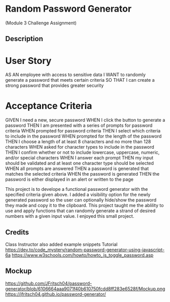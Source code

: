# Random Password Generator
(Module 3 Challenge Assignment)

## Description
# User Story
AS AN employee with access to sensitive data
I WANT to randomly generate a password that meets certain criteria
SO THAT I can create a strong password that provides greater security

# Acceptance Criteria
GIVEN I need a new, secure password
WHEN I click the button to generate a password
THEN I am presented with a series of prompts for password criteria
WHEN prompted for password criteria
THEN I select which criteria to include in the password
WHEN prompted for the length of the password
THEN I choose a length of at least 8 characters and no more than 128 characters
WHEN asked for character types to include in the password
THEN I confirm whether or not to include lowercase, uppercase, numeric, and/or special characters
WHEN I answer each prompt
THEN my input should be validated and at least one character type should be selected
WHEN all prompts are answered
THEN a password is generated that matches the selected criteria
WHEN the password is generated
THEN the password is either displayed in an alert or written to the page

This project is to develope a functional password generator with the specified criteria given above. I added a visibility option for the newly generated password so the user can optionally hide/show the password they made and copy it to the clipboard. This project taught me the ablility to use and apply functions that can randomly generate a strand of desired numbers with a given input value. I enjoyed this small project.

## Credits
Class Instructor also added example snippets
Tutorial
https://dev.to/code_mystery/random-password-generator-using-javascript-6a
https://www.w3schools.com/howto/howto_js_toggle_password.asp

## Mockup
https://github.com/JFritsch04/password-generator/blob/6106664aaa9071f40b610750fcdd8ff283e6528f/Mockup.png
https://jfritsch04.github.io/password-generator/
